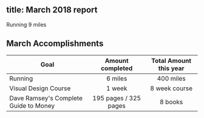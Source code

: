 ## title: March 2018 report

Running
9 miles

## March Accomplishments

| Goal                                  |   Amount completed    | Total Amount this year |
| ------------------------------------- | :-------------------: | :--------------------: |
| Running                               |        6 miles        |       400 miles        |
| Visual Design Course                  |        1 week         |     8 week course      |
| Dave Ramsey's Complete Guide to Money | 195 pages / 325 pages |        8 books         |
